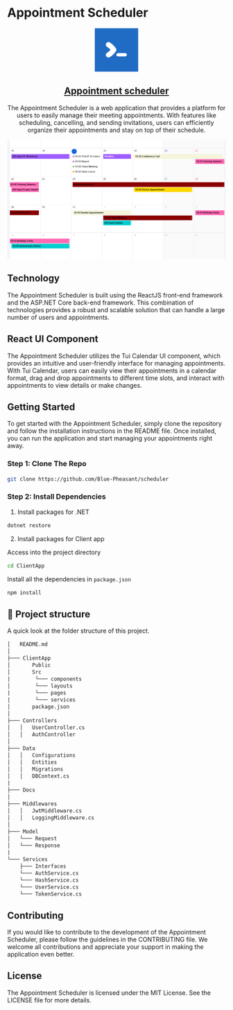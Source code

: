 # Appointment Scheduler

<p align="center">
  <a href="https://github.com/Blue-Pheasant/Odoo-connector">
    <img alt="Appointment schedule" src="./Docs/images/tabler.png" width="100" />
    <h2 align="center">Appointment scheduler</h2>
  </a>
</p> 
<p align="center">The Appointment Scheduler is a web application that provides a platform for users to easily manage their meeting appointments. With features like scheduling, cancelling, and sending invitations, users can efficiently organize their appointments and stay on top of their schedule.</p>

![Site Preview](./Docs/images/scheduler.png)
## Technology
The Appointment Scheduler is built using the ReactJS front-end framework and the ASP.NET Core back-end framework. This combination of technologies provides a robust and scalable solution that can handle a large number of users and appointments.

## React UI Component
The Appointment Scheduler utilizes the Tui Calendar UI component, which provides an intuitive and user-friendly interface for managing appointments. With Tui Calendar, users can easily view their appointments in a calendar format, drag and drop appointments to different time slots, and interact with appointments to view details or make changes.

## Getting Started
To get started with the Appointment Scheduler, simply clone the repository and follow the installation instructions in the README file. Once installed, you can run the application and start managing your appointments right away.

### Step 1: Clone The Repo

```bash
git clone https://github.com/Blue-Pheasant/scheduler
```

### Step 2: Install Dependencies
1. Install packages for .NET

```bash
dotnet restore
```

2. Install packages for Client app

Access into the project directory

```bash
cd ClientApp
```

Install all the dependencies in `package.json`

```bash
npm install
```

## :open_file_folder: Project structure

A quick look at the folder structure of this project.

    │   README.md
    │
    ├─── ClientApp
    │       Public      
    │       Src
    |        └─── components
    │        └─── layouts  
    |        └─── pages
    |        └─── services
    │       package.json  
    │
    ├─── Controllers
    │   │   UserController.cs       
    │   │   AuthController
    │
    ├─── Data
    │   │   Configurations       
    │   │   Entities
    │   │   Migrations       
    │   │   DBContext.cs
    |
    ├─── Docs
    │
    ├─── Middlewares
    │   │   JwtMiddleware.cs
    │   │   LoggingMiddleware.cs
    │
    ├─── Model
    │   └─── Request
    │   └─── Response
    |
    └─── Services
        ├─── Interfaces
        └─── AuthService.cs
        └─── HashService.cs
        └─── UserService.cs
        └─── TokenService.cs


## Contributing
If you would like to contribute to the development of the Appointment Scheduler, please follow the guidelines in the CONTRIBUTING file. We welcome all contributions and appreciate your support in making the application even better.

## License
The Appointment Scheduler is licensed under the MIT License. See the LICENSE file for more details.
